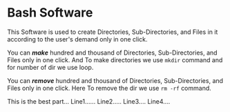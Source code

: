 # Bash Software

This Software is used to create Directories, Sub-Directories, and Files in it according to the user's demand only in one click. 

You can ***make*** hundred and thousand of Directories, Sub-Directories, and Files only in one click. And To make directories we use `mkdir` command and for number of dir we use loop.

You can ***remove***  hundred and thousand of Directories, Sub-Directories, and Files only in one click. Here To remove the dir we use `rm -rf` command.

This is the best part...
Line1......
Line2.....
Line3....
Line4....



